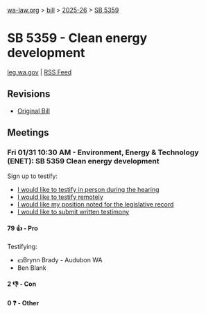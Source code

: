 [wa-law.org](/) > [bill](/bill/) > [2025-26](/bill/2025-26/) > [SB 5359](/bill/2025-26/sb/5359/)

# SB 5359 - Clean energy development
[leg.wa.gov](https://app.leg.wa.gov/billsummary?BillNumber=5359&Year=2025&Initiative=false) | [RSS Feed](./rss.xml)

## Revisions
* [Original Bill](1/)

## Meetings
### Fri 01/31 10:30 AM - Environment, Energy & Technology (ENET): SB 5359 Clean energy development
Sign up to testify:
* [I would like to testify in person during the hearing](https://app.leg.wa.gov/csi/Testifier/Add?chamber=House&mId=32611&aId=162198&caId=24977&tId=1)
* [I would like to testify remotely](https://app.leg.wa.gov/csi/Testifier/Add?chamber=House&mId=32611&aId=162198&caId=24977&tId=2)
* [I would like my position noted for the legislative record](https://app.leg.wa.gov/csi/Testifier/Add?chamber=House&mId=32611&aId=162198&caId=24977&tId=3)
* [I would like to submit written testimony](https://app.leg.wa.gov/csi/Testifier/Add?chamber=House&mId=32611&aId=162198&caId=24977&tId=4)

#### 79 👍 - Pro
Testifying:
* 💵Brynn Brady - Audubon WA
* Ben Blank

#### 2 👎 - Con

#### 0 ❓ - Other

